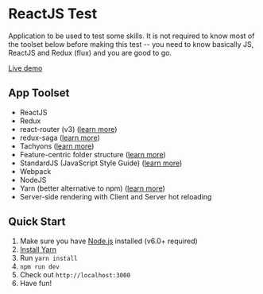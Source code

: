 # ReactJS Test

Application to be used to test some skills. It is not required to know most of the toolset below before making this test -- you need to know basically JS, ReactJS and Redux (flux) and you are good to go.

[Live demo](https://sc-react-test.herokuapp.com)

## App Toolset

- ReactJS
- Redux
- react-router (v3) ([learn more](https://github.com/ReactTraining/react-router))
- redux-saga ([learn more](http://yelouafi.github.io/redux-saga/))
- Tachyons ([learn more](http://tachyons.io/))
- Feature-centric folder structure ([learn more](https://www.notion.so/Folders-Structure-0a8b8eeb07a748db97814b9e8d1397fb))
- StandardJS (JavaScript Style Guide) ([learn more](http://standardjs.com/))
- Webpack
- NodeJS
- Yarn (better alternative to npm) ([learn more](http://yarnpkg.com))
- Server-side rendering with Client and Server hot reloading

## Quick Start

1. Make sure you have [Node.js](https://nodejs.org/) installed (v6.0+ required)
2. [Install Yarn](https://yarnpkg.com/en/docs/install)
3. Run `yarn install`
4. `npm run dev`
5. Check out `http://localhost:3000`
6. Have fun!

